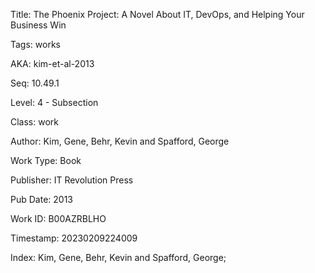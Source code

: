 Title:  The Phoenix Project: A Novel About IT, DevOps, and Helping Your Business Win

Tags:   works

AKA:    kim-et-al-2013

Seq:    10.49.1

Level:  4 - Subsection

Class:  work

Author: Kim, Gene, Behr, Kevin and Spafford, George

Work Type: Book

Publisher: IT Revolution Press

Pub Date: 2013

Work ID: B00AZRBLHO

Timestamp: 20230209224009

Index:  Kim, Gene, Behr, Kevin and Spafford, George; 
